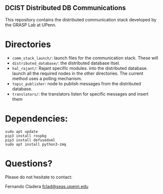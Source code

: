 DCIST Distributed DB Communications
-----------------------------------

This repository contains the distributed communication stack developed by the
GRASP Lab at UPenn.

Directories
===========
 - `comm_stack_launch/`: launch files for the communication stack. These will
 - `distributed_database/`: the distributed database itsel.
 - `hal_rajant/`: Rajant specific modules.
   into the distributed database.
   launch all the required nodes in the other directories.
   The current method uses a polling mechanism.
 - `topic_publisher`: node to publish messages from the distributed database.
 - `translators/`: the translators listen for specific messages and insert them

Dependencies:
=============

```
sudo apt update
pip3 install rospkg
pip3 install defusedxml
sudo apt install python3-zmq
```

Questions?
==========

Please do not hesitate to contact:

Fernando Cladera [fclad@seas.upenn.edu](fclad@seas.upenn.edu)
